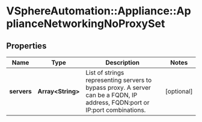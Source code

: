 # VSphereAutomation::Appliance::ApplianceNetworkingNoProxySet

## Properties
Name | Type | Description | Notes
------------ | ------------- | ------------- | -------------
**servers** | **Array&lt;String&gt;** | List of strings representing servers to bypass proxy. A server can be a FQDN, IP address, FQDN:port or IP:port combinations. | [optional] 


